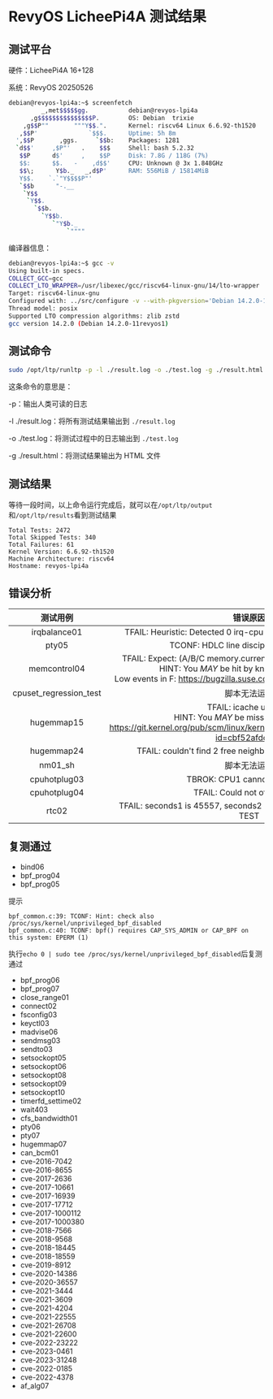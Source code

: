 # RevyOS LicheePi4A 测试结果

## 测试平台

硬件：LicheePi4A 16+128

系统：RevyOS 20250526

```bash
debian@revyos-lpi4a:~$ screenfetch
         _,met$$$$$gg.           debian@revyos-lpi4a
      ,g$$$$$$$$$$$$$$$P.        OS: Debian  trixie
    ,g$$P""       """Y$$.".      Kernel: riscv64 Linux 6.6.92-th1520
   ,$$P'              `$$$.      Uptime: 5h 8m
  ',$$P       ,ggs.     `$$b:    Packages: 1281
  `d$$'     ,$P"'   .    $$$     Shell: bash 5.2.32
   $$P      d$'     ,    $$P     Disk: 7.8G / 118G (7%)
   $$:      $$.   -    ,d$$'     CPU: Unknown @ 3x 1.848GHz
   $$\;      Y$b._   _,d$P'      RAM: 556MiB / 15814MiB
   Y$$.    `.`"Y$$$$P"'         
   `$$b      "-.__              
    `Y$$                        
     `Y$$.                      
       `$$b.                    
         `Y$$b.                 
            `"Y$b._             
                `""""
```

编译器信息：

```bash
debian@revyos-lpi4a:~$ gcc -v
Using built-in specs.
COLLECT_GCC=gcc
COLLECT_LTO_WRAPPER=/usr/libexec/gcc/riscv64-linux-gnu/14/lto-wrapper
Target: riscv64-linux-gnu
Configured with: ../src/configure -v --with-pkgversion='Debian 14.2.0-11revyos1' --with-bugurl=file:///usr/share/doc/gcc-14/README.Bugs --enable-languages=c,ada,c++,go,d,fortran,objc,obj-c++,m2,rust --prefix=/usr --with-gcc-major-version-only --program-suffix=-14 --program-prefix=riscv64-linux-gnu- --enable-shared --enable-linker-build-id --libexecdir=/usr/libexec --without-included-gettext --enable-threads=posix --libdir=/usr/lib --enable-nls --enable-clocale=gnu --enable-libstdcxx-debug --enable-libstdcxx-time=yes --with-default-libstdcxx-abi=new --enable-libstdcxx-backtrace --enable-gnu-unique-object --disable-libquadmath --disable-libquadmath-support --enable-plugin --enable-default-pie --with-system-zlib --enable-libphobos-checking=release --with-target-system-zlib=auto --enable-objc-gc=auto --enable-multiarch --disable-werror --disable-multilib --with-arch=rv64gc --with-abi=lp64d --enable-checking=release --build=riscv64-linux-gnu --host=riscv64-linux-gnu --target=riscv64-linux-gnu --with-build-config=bootstrap-lto-lean --enable-link-serialization=32
Thread model: posix
Supported LTO compression algorithms: zlib zstd
gcc version 14.2.0 (Debian 14.2.0-11revyos1)
```

## 测试命令

```bash
sudo /opt/ltp/runltp -p -l ./result.log -o ./test.log -g ./result.html
```

这条命令的意思是：

-p：输出人类可读的日志

-l ./result.log：将所有测试结果输出到 `./result.log`

-o ./test.log：将测试过程中的日志输出到 `./test.log`

-g ./result.html：将测试结果输出为 HTML 文件

## 测试结果

等待一段时间，以上命令运行完成后，就可以在`/opt/ltp/output`和`/opt/ltp/results`看到测试结果

```log
Total Tests: 2472
Total Skipped Tests: 340
Total Failures: 61
Kernel Version: 6.6.92-th1520
Machine Architecture: riscv64
Hostname: revyos-lpi4a
```

## 错误分析

|测试用例|错误原因|
|:-:|:-:|
|irqbalance01|TFAIL: Heuristic: Detected 0 irq-cpu pairs have been dissallowed|
|pty05|TCONF: HDLC line discipline not available|
|memcontrol04|TFAIL: Expect: (A/B/C memory.current=22437888) ~= 34603008<br />HINT: You _MAY_ be hit by known kernel failures:<br />Low events in F: https://bugzilla.suse.com/show_bug.cgi?id=1196298|
|cpuset_regression_test|脚本无法运行|
|hugemmap15|TFAIL: icache unclean<br />HINT: You _MAY_ be missing kernel fixes:<br />https://git.kernel.org/pub/scm/linux/kernel/git/torvalds/linux.git/commit/?id=cbf52afdc0eb|
|hugemmap24|TFAIL: couldn't find 2 free neighbour slices: ENOMEM (12)|
|nm01_sh|脚本无法运行|
|cpuhotplug03|TBROK: CPU1 cannot be onlined|
|cpuhotplug04|TFAIL: Could not offline cpu0|
|rtc02|TFAIL: seconds1 is 45557, seconds2 is 49157<br \>TFAIL: RTC SET TEST|

## 复测通过

- bind06
- bpf_prog04
- bpf_prog05

提示

```log
bpf_common.c:39: TCONF: Hint: check also /proc/sys/kernel/unprivileged_bpf_disabled
bpf_common.c:40: TCONF: bpf() requires CAP_SYS_ADMIN or CAP_BPF on this system: EPERM (1)
```

执行`echo 0 | sudo tee /proc/sys/kernel/unprivileged_bpf_disabled`后复测通过

- bpf_prog06
- bpf_prog07
- close_range01
- connect02
- fsconfig03
- keyctl03
- madvise06
- sendmsg03
- sendto03
- setsockopt05
- setsockopt06
- setsockopt08
- setsockopt09
- setsockopt10
- timerfd_settime02
- wait403
- cfs_bandwidth01
- pty06
- pty07
- hugemmap07
- can_bcm01
- cve-2016-7042
- cve-2016-8655
- cve-2017-2636
- cve-2017-10661
- cve-2017-16939
- cve-2017-17712
- cve-2017-1000112
- cve-2017-1000380
- cve-2018-7566
- cve-2018-9568
- cve-2018-18445
- cve-2018-18559
- cve-2019-8912
- cve-2020-14386
- cve-2020-36557
- cve-2021-3444
- cve-2021-3609
- cve-2021-4204
- cve-2021-22555
- cve-2021-26708
- cve-2021-22600
- cve-2022-23222
- cve-2023-0461
- cve-2023-31248
- cve-2022-0185
- cve-2022-4378
- af_alg07
